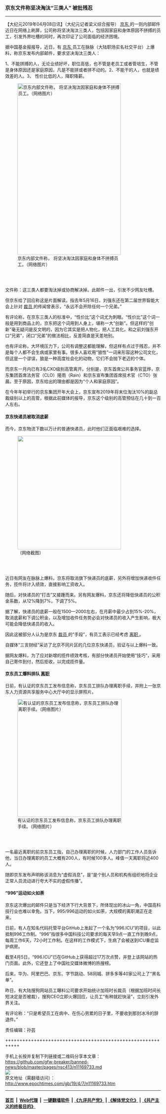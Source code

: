 ### 京东文件称坚决淘汰“三类人” 被批残忍
------------------------

<p>
 【大纪元2019年04月08日讯】（大纪元记者梁义综合报导）
 <a href="http://www.epochtimes.com/gb/tag/%E4%BA%AC%E4%B8%9C.html">
  京东
 </a>
 的一则内部邮件近日在网络上刷屏，公司称将坚决淘汰三类人，包括因家庭和身体原因不拼搏的员工，引发外界吐槽的同时，再次印证了公司面临的经济困境。
</p>
<p>
 据中国基金报报导，近日，有
 <a href="http://www.epochtimes.com/gb/tag/%E4%BA%AC%E4%B8%9C.html">
  京东
 </a>
 员工在脉脉（大陆职场实名社交平台）上爆料，称京东发布内部邮件，要求坚决淘汰三类人：
</p>
<p>
 1、不能拼搏的人，无论业绩好坏，职位高低，也不管是老员工或者管培生，不管是身体原因还是家庭原因，凡是不能拼或者拼不动的。2、不能干的人，也就是绩效差的人。3、 性价比低的人，降职降薪。
</p>
<figure class="wp-caption aligncenter" id="attachment_11169770" style="width: 334px">
 <a href="http://i.epochtimes.com/assets/uploads/2019/04/8fad34a01e4d46fd83902f2711b1f047.jpg">
  <img alt="京东内部文件称， 将坚决淘汰因家庭和身体不拼搏员工。（网络图片）" class=" wp-image-11169770" height="555" src="http://i.epochtimes.com/assets/uploads/2019/04/8fad34a01e4d46fd83902f2711b1f047.jpg" width="334"/>
 </a>
 <br/><figcaption class="wp-caption-text">
  京东内部文件称， 将坚决淘汰因家庭和身体不拼搏员工。（网络图片）
 </figcaption><br/>
</figure><br/>
<p>
 文件称：这三类人都要淘汰掉或协商解决掉。此邮件一出，引发不少网友吐槽。
</p>
<p>
 但京东给了回应称这是片面解读。指去年5月16日，刘强东还在第二届世界智能大会上针对
 <a href="http://www.epochtimes.com/gb/tag/%E8%A3%81%E5%91%98.html">
  裁员
 </a>
 的传闻曾表示，“永远不会开除任何一个兄弟。”
</p>
<p>
 有评论称，在京东三类人的标准中，“性价比”这个词尤为刺眼。“性价比”这个词一般是用到商品上的，京东把这个词用到人身上，堪称一大“创新”。但这样的“创新”毫无疑问是反文明的，因为它其实是把人物化，把人工具化，和之前刘强东开口“兄弟”，闭口“兄弟”的做法相比，反差简直是天差地别。
</p>
<p>
 也有评论称，大环境压力下，公司有调整这都能理解，但这样有点过于残忍，并不是每个人都不会生病或家里有事。很多人喜欢用“狼性”一词来形容这种公司文化，但这是一个谬误，狼是一种高度社会化的动物，它们不会抛下老迈的个体。
</p>
<p>
 而京东一月内已有3名CXO级别高管离开。分别是，京东首席公共事务官蓝烨，京东集团首席法务官（CLO）隆雨（Rain）和京东宣布集团首席技术官（CTO）张晨。至于原因，京东给出的理由都是因为“个人和家庭原因”。
</p>
<p>
 在今年年初举行的京东集团开年大会上，京东宣布2019年将末位淘汰10%的副总裁级别以上的高管，根据此前媒体的报导，京东这个级别的高管预估在几十到一百人左右。
</p>
<h4>
 京东快递员被取消底薪
</h4>
<p>
 而今，京东物流下数以万计的普通快递员，此时他们正面临艰难的选择。
</p>
<figure class="wp-caption aligncenter" id="attachment_11169769" style="width: 335px">
 <a href="http://i.epochtimes.com/assets/uploads/2019/04/3SDd-hvhrcxm8034909.jpg">
  <img alt="" class=" wp-image-11169769" height="367" src="http://i.epochtimes.com/assets/uploads/2019/04/3SDd-hvhrcxm8034909.jpg" width="335"/>
 </a>
 <br/><figcaption class="wp-caption-text">
  （网络截图）
 </figcaption><br/>
</figure><br/>
<p>
 近日有网友在脉脉上爆料，京东将取消旗下快递员的底薪，另外将增加快递收件任务，揽件将计入绩效，直接影响工资收入。
</p>
<p>
 随后，对快递员的“打击”又接踵而来。另有网友爆料，京东还将降低快递员的公积金系数，从12%降到7%，下调了5%。
</p>
<p>
 据了解，快递员的底薪一般在1500—2000左右，在月薪中最少占到15%-20%，取消底薪和下调公积金，以及增加收件任务势必会对快递员的收入产生影响，极大可能会降低快递员的收入。
</p>
<p>
 因此这被部分人认为是京东
 <a href="http://www.epochtimes.com/gb/tag/%E8%A3%81%E5%91%98.html">
  裁员
 </a>
 的“手段”，有员工表示已经考虑
 <a href="http://www.epochtimes.com/gb/tag/%E7%A6%BB%E8%81%8C.html">
  离职
 </a>
 。
</p>
<p>
 自媒体“三言财经”采访了北京不同片区的几位京东快递员，验证与以上爆料一致。
</p>
<p>
 据网友爆料，为了应对新增的揽件绩效考核，有部分快递员开始使用“技巧”，采用自己寄件到付，然后拒收，以完成揽件量。
</p>
<h4>
 京东员工爆料排队
 <a href="http://www.epochtimes.com/gb/tag/%E7%A6%BB%E8%81%8C.html">
  离职
 </a>
</h4>
<p>
 日前，有认证的京东员工发布信息称，京东员工排队办理离职手续，并附上一张京东人力资源共享服务中心大厅中的显示屏照片。
</p>
<figure class="wp-caption aligncenter" id="attachment_11149224" style="width: 337px">
 <a href="http://i.epochtimes.com/assets/uploads/2019/03/1-53.jpg">
  <img alt="有认证的京东员工发布信息称，京东员工排队办理离职手续。（网络图片）" class=" wp-image-11149224" height="381" src="http://i.epochtimes.com/assets/uploads/2019/03/1-53-600x678.jpg" width="337"/>
 </a>
 <br/><figcaption class="wp-caption-text">
  有认证的京东员工发布信息称，京东员工排队办理离职手续。（网络图片）
 </figcaption><br/>
</figure><br/>
<p>
 一名最近离职的前京东员工指，自己办理离职的时候，人力部门的工作人员告诉他，当日办理离职的员工大概有200人，有时候100多人。峰值一天离职将近400人。
</p>
<p>
 随即京东发布声明称该消息为“虚假消息”，是“是个别人员和机构有组织地将企业正常人员流动进行夸大不实的虚假传播”。
</p>
<h4>
 “996”运动如火如荼
</h4>
<p>
 京东这次爆出的邮件只是当下经济下行大背景下，所体现出的冰山一角，中国高科技行业也难以幸免。当下，995/996运动的如火如荼，大规模的离职潮正在走来。
</p>
<p>
 日前，有人在知名代码托管平台GitHub上发起了一个名为“996.ICU”的项目，以此抵制996工作制。“996”指很多中国科技公司要求的每天早9点一直工作到晚9点，每周工作6天，72小时工作制。在这样的工作模式下，生病了会被送到ICU重症监护病房。
</p>
<p>
 截至4月5日，“996.ICU”已在GitHub上获得超过17万次点赞，并登上该网站的热门页面。此外，它还登上了中国社交媒体微博的热搜榜。
</p>
<p>
 后来，华为、阿里巴巴、京东、字节跳动、58同城、拼多多等40家公司上了“黑名单”。
</p>
<p>
 昨日，有大陆搜狗网站员工曝料公司要求开始统计加班时长裁员（根据加班时间长短决定是否被裁），搜狗CEO立即火爆回应，让员工“有种就赶快滚”，立刻引发外界关注。
</p>
<p>
 有评论称：“只是希望员工在病中、在伤心劳累的日子里，不要收到那封冰冷的辞退件。”
</p>
<p>
 责任编辑：孙芸
</p>

+++++++++++++++++++++++++++++++++++++++++++++++++++++++++++<br/><br/>
手机上长按并复制下列链接或二维码分享本文章：<br/>
https://github.com/gfw-breaker/banned-news/blob/master/pages/nsc413/n11169733.md <br/>
<a href='https://github.com/gfw-breaker/banned-news/blob/master/pages/nsc413/n11169733.md'><img src='https://github.com/gfw-breaker/banned-news/blob/master/pages/nsc413/n11169733.md.png'/></a> <br/>
原文地址（需翻墙访问）：http://www.epochtimes.com/gb/19/4/7/n11169733.htm


------------------------
#### [首页](https://github.com/gfw-breaker/banned-news/blob/master/README.md) &nbsp;|&nbsp; [Web代理](https://github.com/labour-camp/helloworld) &nbsp;|&nbsp; [一键翻墙软件](https://github.com/gfw-breaker/nogfw/blob/master/README.md) &nbsp;| [《九评共产党》](https://github.com/gfw-breaker/9ping.md/blob/master/README.md#九评之一评共产党是什么) | [《解体党文化》](https://github.com/gfw-breaker/jtdwh.md/blob/master/README.md) | [《共产主义的终极目的》](https://github.com/gfw-breaker/gczydzjmd.md/blob/master/README.md)


